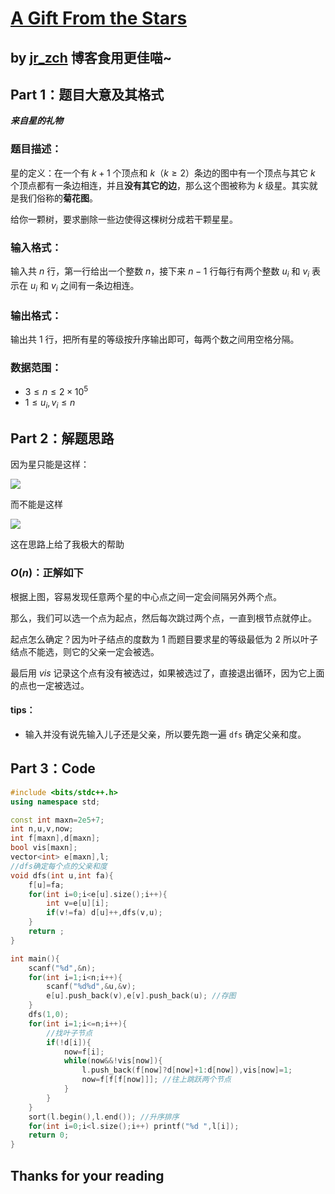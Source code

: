 # [A Gift From the Stars](https://www.luogu.com.cn/problem/AT_abc303_e)
## by [jr_zch](https://www.luogu.com.cn/blog/jr-zch-code-garden/) 博客食用更佳喵~
## Part 1：题目大意及其格式

***来自星的礼物***

### 题目描述：

星的定义：在一个有 $k + 1$ 个顶点和 $k$（$k \geq 2$）条边的图中有一个顶点与其它 $k$ 个顶点都有一条边相连，并且**没有其它的边**，那么这个图被称为 $k$ 级星。其实就是我们俗称的**菊花图**。

给你一颗树，要求删除一些边使得这棵树分成若干颗星星。

### 输入格式：

输入共 $n$ 行，第一行给出一个整数 $n$，接下来 $n - 1$ 行每行有两个整数 $u_i$ 和 $v_i$ 表示在 $u_i$ 和 $v_i$ 之间有一条边相连。

### 输出格式：

输出共 $1$ 行，把所有星的等级按升序输出即可，每两个数之间用空格分隔。

### 数据范围：

* $3 \leq n \leq 2 \times 10^5$
* $1 \leq u_i , v_i \leq n$

## Part 2：解题思路

因为星只能是这样：

![](https://cdn.luogu.com.cn/upload/image_hosting/zk830fpc.png)

而不能是这样

![](https://cdn.luogu.com.cn/upload/image_hosting/3ng9cdqy.png)

这在思路上给了我极大的帮助
### $O(n)$：正解如下
根据上图，容易发现任意两个星的中心点之间一定会间隔另外两个点。

那么，我们可以选一个点为起点，然后每次跳过两个点，一直到根节点就停止。

起点怎么确定？因为叶子结点的度数为 $1$ 而题目要求星的等级最低为 $2$ 所以叶子结点不能选，则它的父亲一定会被选。

最后用 $vis$ 记录这个点有没有被选过，如果被选过了，直接退出循环，因为它上面的点也一定被选过。

#### tips：
* 输入并没有说先输入儿子还是父亲，所以要先跑一遍 `dfs` 确定父亲和度。

## Part 3：Code
```cpp
#include <bits/stdc++.h>
using namespace std;

const int maxn=2e5+7;
int n,u,v,now;
int f[maxn],d[maxn];
bool vis[maxn];
vector<int> e[maxn],l;
//dfs确定每个点的父亲和度 
void dfs(int u,int fa){
	f[u]=fa;
	for(int i=0;i<e[u].size();i++){
		int v=e[u][i];
		if(v!=fa) d[u]++,dfs(v,u);
	}
	return ;
}

int main(){
	scanf("%d",&n);
	for(int i=1;i<n;i++){
		scanf("%d%d",&u,&v);
		e[u].push_back(v),e[v].push_back(u); //存图 
	}
	dfs(1,0);
	for(int i=1;i<=n;i++){
		//找叶子节点 
		if(!d[i]){
			now=f[i];
			while(now&&!vis[now]){
				l.push_back(f[now]?d[now]+1:d[now]),vis[now]=1;
				now=f[f[f[now]]]; //往上跳跃两个节点 
			}
		} 
	}
	sort(l.begin(),l.end()); //升序排序 
	for(int i=0;i<l.size();i++) printf("%d ",l[i]);
	return 0;
}
```
## Thanks for your reading